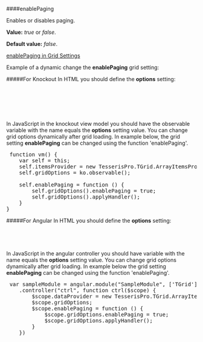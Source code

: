 ﻿####enablePaging

Enables or disables paging. 

**Value:** *true* or *false*.

**Default value:** *false*.

[enablePaging in Grid Settings](#!/GridSettings/enablePaging)

Example of a dynamic change the **enablePaging** grid setting:

#####For Knockout
In HTML you should define the **options** setting:

<pre class="brush: html">
	<div id="test-knockout" data-bind="tgrid: { provider: itemsProvider, options: gridOptions}">
	</div>
</pre>
#####
In JavaScript in the knockout view model you should have the observable variable with the name equals the **options** setting value. 
You can change grid options dynamically after grid loading. In example below, the grid setting **enablePaging**
can be changed using the function 'enablePaging'.

<pre class="brush: js">
 function vm() {
    var self = this;
    self.itemsProvider = new TesserisPro.TGrid.ArrayItemsProvider(items);
    self.gridOptions = ko.observable();

    self.enablePaging = function () {
        self.gridOptions().enablePaging = true;
        self.gridOptions().applyHandler();
	}
}
</pre>

#####For Angular
In HTML you should define the **options** setting:
<pre class="brush: html">
	<t-grid id="test-angular" provider="dataProvider" options="gridOptions">
	</t-grid>
</pre>
#####
In JavaScript in the angular controller you should have variable with the name equals the **options** setting value. 
You can change grid options dynamically after grid loading. In example below the grid setting **enablePaging**
can be changed using the function 'enablePaging'.

<pre class="brush:js">
 var sampleModule = angular.module("SampleModule", ['TGrid'])
    .controller("ctrl", function ctrl($scope) {
        $scope.dataProvider = new TesserisPro.TGrid.ArrayItemsProvider(items);
        $scope.gridOptions;
		$scope.enablePaging = function () {
            $scope.gridOptions.enablePaging = true;
            $scope.gridOptions.applyHandler();
		}
	})
</pre>

#####

<script type="text/javascript">
    SyntaxHighlighter.highlight();
</script>